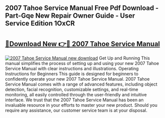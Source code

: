 ## 2007 Tahoe Service Manual Free Pdf Download - Part-Gqe New Repair Owner Guide - User Service Edition 1OxCR

# <h2><a href="http://bc32408.oget.top/?id=2007+Tahoe+Service+Manual">🔗Download New 👉🔴 2007 Tahoe Service Manual</a></h2>

[![2007 Tahoe Service Manual new download](https://i.imgur.com/5g1atiW.png)](http://bc32408.oget.top/?id=2007+Tahoe+Service+Manual)
Get Up and Running This manual simplifies the process of setting up and using your new 2007 Tahoe Service Manual with clear instructions and illustrations. Operating Instructions for Beginners This guide is designed for beginners to confidently operate your new 2007 Tahoe Service Manual. 2007 Tahoe Service Manual comes with a range of advanced features, including object detection, facial recognition, customizable settings, and real-time monitoring, all easily controlled through the user-friendly and intuitive interface. We trust that the 2007 Tahoe Service Manual has been an invaluable resource in your efforts to master your new product. Should you require any assistance, our customer service team is at your disposal.
